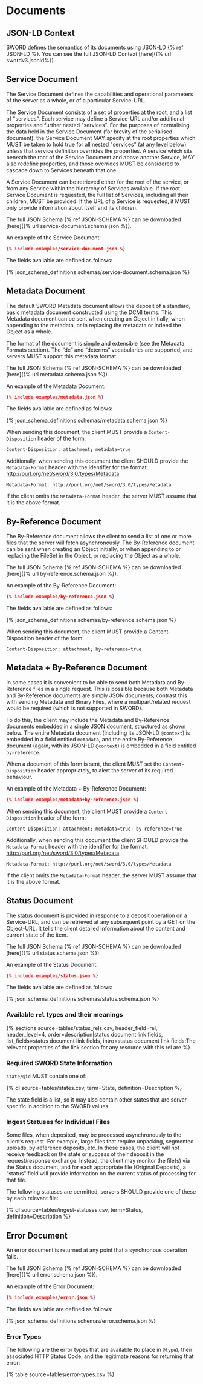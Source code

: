 # Documents

## JSON-LD Context

SWORD defines the semantics of its documents using JSON-LD {% ref JSON-LD %}.  You can see the full JSON-LD Context 
[here]({% url swordv3.jsonld%})


## Service Document

The Service Document defines the capabilities and operational parameters of the server as a whole, or of a particular Service-URL.

The Service Document consists of a set of properties at the root, and a list of "services".  Each service may define a Service-URL 
and/or additional properties and further nested "services".  For the purposes of normalising the data held in the Service Document (for 
brevity of the serialised document), the Service Document MAY specify at the root properties which MUST be taken to hold true for all 
nested "services" (at any level below) unless that service definition overrides the properties.  A service which sits beneath the root of 
the Service Document and above another Service, MAY also redefine properties, and those overrides MUST be considered to cascade down to 
Services beneath that one.

A Service Document can be retrieved either for the root of the service, or from any Service within the hierarchy of Services available. 
If the root Service Document is requested, the full list of Services, including all their children, MUST be provided.  If the URL of a 
Service is requested, it MUST only provide information about itself and its children.

The full JSON Schema {% ref JSON-SCHEMA %} can be downloaded [here]({% url service-document.schema.json %}).

An example of the Service Document:

```json
{% include examples/service-document.json %}
```

The fields available are defined as follows:

{% json_schema_definitions schemas/service-document.schema.json %}


## Metadata Document

The default SWORD Metadata document allows the deposit of a standard, basic metadata document constructed using the DCMI terms.  This 
Metadata document can be sent when creating an Object initially, when appending to the metadata, or in replacing the metadata or indeed the 
Object as a whole.

The format of the document is simple and extensible (see the Metadata Formats section).  The “dc” and “dcterms” vocabularies are supported, 
and servers MUST support this metadata format.

The full JSON Schema {% ref JSON-SCHEMA %} can be downloaded [here]({% url metadata.schema.json %}).

An example of the Metadata Document:

```json
{% include examples/metadata.json %}
```

The fields available are defined as follows:

{% json_schema_definitions schemas/metadata.schema.json %}


When sending this document, the client MUST provide a `Content-Disposition` header of the form:

```
Content-Disposition: attachment; metadata=true
```

Additionally, when sending this document the client SHOULD provide the `Metadata-Format` header with the identifier for the format: http://purl.org/net/sword/3.0/types/Metadata

```
Metadata-Format: http://purl.org/net/sword/3.0/types/Metadata
```

If the client omits the `Metadata-Format` header, the server MUST assume that it is the above format.


## By-Reference Document

The By-Reference document allows the client to send a list of one or more files that the server will fetch asynchronously.  The 
By-Reference document can be sent when creating an Object initially, or when appending to or replacing the FileSet in the Object, or 
replacing the Object as a whole.

The full JSON Schema {% ref JSON-SCHEMA %} can be downloaded [here]({% url by-reference.schema.json %}).

An example of the By-Reference Document:

```json
{% include examples/by-reference.json %}
```

The fields available are defined as follows:

{% json_schema_definitions schemas/by-reference.schema.json %}

When sending this document, the client MUST provide a Content-Disposition header of the form:

```
Content-Disposition: attachment; by-reference=true
```


## Metadata + By-Reference Document

In some cases it is convenient to be able to send both Metadata and By-Reference files in a single request.  This is possible because both 
Metadata and By-Reference documents are simply JSON documents; contrast this with sending Metadata and Binary Files, where a 
multipart/related request would be required (which is not supported in SWORD).

To do this, the client may include the Metadata and By-Reference documents embedded in a single JSON document, structured as shown below. 
The entire Metadata document (including its JSON-LD `@context`) is embedded in a field entitled `metadata`, and the entire By-Reference 
document (again, with its JSON-LD `@context`) is embedded in a field entitled `by-reference`.

When a document of this form is sent, the client MUST set the `Content-Disposition` header appropriately, to alert the server of its 
required behaviour.

An example of the Metadata + By-Reference Document:

```json
{% include examples/metadata+by-reference.json %}
```

When sending this document, the client MUST provide a `Content-Disposition` header of the form:

```
Content-Disposition: attachment; metadata=true; by-reference=true
```

Additionally, when sending this document the client SHOULD provide the `Metadata-Format` header with the identifier for the format: 
http://purl.org/net/sword/3.0/types/Metadata

```
Metadata-Format: http://purl.org/net/sword/3.0/types/Metadata
```

If the client omits the `Metadata-Format` header, the server MUST assume that it is the above format.


## Status Document

The status document is provided in response to a deposit operation on a Service-URL, and can be retrieved at any subsequent point by a
GET on the Object-URL.  It tells the client detailed information about the content and current state of the item.

The full JSON Schema {% ref JSON-SCHEMA %} can be downloaded [here]({% url status.schema.json %}).

An example of the Status Document:

```json
{% include examples/status.json %}
```

The fields available are defined as follows:

{% json_schema_definitions schemas/status.schema.json %}


### Available `rel` types and their meanings

{%
sections
    source=tables/status_rels.csv,
    header_field=rel,
    header_level=4,
    order=description|status document link fields,
    list_fields=status document link fields,
    intro=status document link fields:The relevant properties of the link section for any resource with this rel are
%}


### Required SWORD State Information

`state/@id` MUST contain one of:

{%
dl
    source=tables/states.csv,
    term=State,
    definition=Description
%}

The state field is a list, so it may also contain other states that are server-specific in addition to the SWORD values.


### Ingest Statuses for Individual Files

Some files, when deposited, may be processed asynchronously to the client’s request.  For example, large files that require unpacking, 
segmented uploads, by-reference deposits, etc.  In these cases, the client will not receive feedback on the state or success of their 
deposit in the request/response exchange.  Instead, the client may monitor the file(s) via the Status document, and for each appropriate 
file (Original Deposits), a “status” field will provide information on the current status of processing for that file.  

The following statuses are permitted, servers SHOULD provide one of these by each relevant file:

{%
dl
    source=tables/ingest-statuses.csv,
    term=Status,
    definition=Description
%}


## Error Document

An error document is returned at any point that a synchronous operation fails.

The full JSON Schema {% ref JSON-SCHEMA %} can be downloaded [here]({% url error.schema.json %}).

An example of the Error Document:

```json
{% include examples/error.json %}
```

The fields available are defined as follows:

{% json_schema_definitions schemas/error.schema.json %}


### Error Types

The following are the error types that are available (to place in `@type`), their associated HTTP Status Code, and the legitimate reasons
for returning that error:

{%
table
    source=tables/error-types.csv
%}